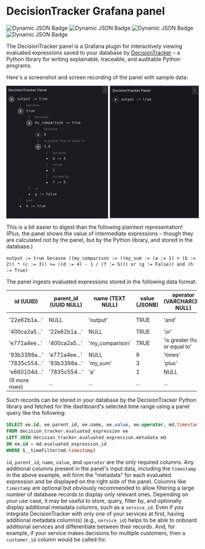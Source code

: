 # DecisionTracker Grafana panel

![Dynamic JSON Badge](https://img.shields.io/badge/dynamic/json?logo=grafana&query=$.downloads&url=https://grafana.com/api/plugins/keegangreen-decisiontracker-panel&label=Downloads&prefix=v&color=F47A20)
![Dynamic JSON Badge](https://img.shields.io/badge/dynamic/json?logo=grafana&query=$.version&url=https://grafana.com/api/plugins/keegangreen-decisiontracker-panel&label=Version&prefix=v&color=F47A20)
![Dynamic JSON Badge](https://img.shields.io/badge/dynamic/json?logo=grafana&query=$.grafanaDependency&url=https://grafana.com/api/plugins/keegangreen-decisiontracker-panel&label=Grafana%20Dependency&prefix=v&color=F47A20)
![Dynamic JSON Badge](https://img.shields.io/badge/dynamic/json?logo=grafana&query=$.versionSignatureType&url=https://grafana.com/api/plugins/keegangreen-decisiontracker-panel&label=Signature%20Type&prefix=v&color=F47A20)

The DecisionTracker panel is a Grafana plugin for interactively viewing evaluated expressions saved to your database by [DecisionTracker](https://github.com/keeganmjgreen/decision_tracker) – a Python library for writing explainable, traceable, and auditable Python programs.

Here's a screenshot and screen recording of the panel with sample data:

 <div style="display: grid; grid-template-columns: 53.3% 46.7%;">
  <!-- <img src="https://github.com/keeganmjgreen/keegangreen-decisiontracker-panel/blob/master/src/img/screenshot.png" style="padding-right:5px"></img> -->
  <img src="img/screenshot.png" style="padding-right:5px"></img>
  <!-- <img src="https://github.com/keeganmjgreen/keegangreen-decisiontracker-panel/blob/master/src/img/screencast.gif" style="padding-left:5px"></img> -->
  <img src="img/screencast.gif" style="padding-left:5px"></img>
</div>
<p>

This is a bit easier to digest than the following plaintext representation! (Plus, the panel shows the value of intermediate expressions – though they are calculated not by the panel, but by the Python library, and stored in the database.)

```
output := true because ((my_comparison := ((my_sum := (a := 1) + (b := 2)) * (c := 3)) >= ((d := 4) - 1 / (f := 5))) or (g := False)) and (h := True)
```

The panel ingests evaluated expressions stored in the following data format:

| id (UUID)     | parent_id (UUID NULL) | name (TEXT NULL) | value (JSONB) | operator (VARCHAR(30) NULL)   | timestamp (TIMESTAMPTZ)  |
| ------------- | --------------------- | ---------------- | ------------- | ----------------------------- | ------------------------ |
| '22e62b1a...' | NULL                  | 'output'         | TRUE          | 'and'                         | '2025-01-01 00:00+00:00' |
| '400ca2a5...' | '22e62b1a...'         | NULL             | TRUE          | 'or'                          | NULL                     |
| 'e771a4ee...' | '400ca2a5...'         | 'my_comparison'  | TRUE          | 'is greater than or equal to' | NULL                     |
| '93b3398a...' | 'e771a4ee...'         | NULL             | 9             | 'times'                       | NULL                     |
| '7835c554...' | '93b3398a...'         | 'my_sum'         | 3             | 'plus'                        | NULL                     |
| 'e660104d...' | '7835c554...'         | 'a'              | 1             | NULL                          | NULL                     |
| (9 more rows) | ...                   | ...              | ...           | ...                           | ...                      |

Such records can be stored in your database by the DecisionTracker Python library and fetched for the dashboard's selected time range using a panel query like the following:

```sql
SELECT ee.id, ee.parent_id, ee.name, ee.value, ee.operator, md.timestamp
FROM decision_tracker.evaluated_expression ee
LEFT JOIN decision_tracker.evaluated_expression.metadata md
ON ee.id = md.evaluated_expression_id
WHERE $__timeFilter(md.timestamp)
```

`id`, `parent_id`, `name`, `value`, and `operator` are the only required columns. Any additional columns present in the panel's input data, including the `timestamp` in the above example, will form the "metadata" for each evaluated expression and be displayed on the right side of the panel. Columns like `timestamp` are optional but obviously recommended to allow filtering a large number of database records to display only relevant ones. Depending on your use case, it may be useful to store, query, filter by, and optionally display additional metadata columns, such as a `service_id`. Even if you integrate DecisionTracker with only one of your services at first, having additional metadata column(s) (e.g., `service_id`) helps to be able to onboard additional services and differentiate between their records. And, for example, if your service makes decisions for multiple customers, then a `customer_id` column would be called for.
